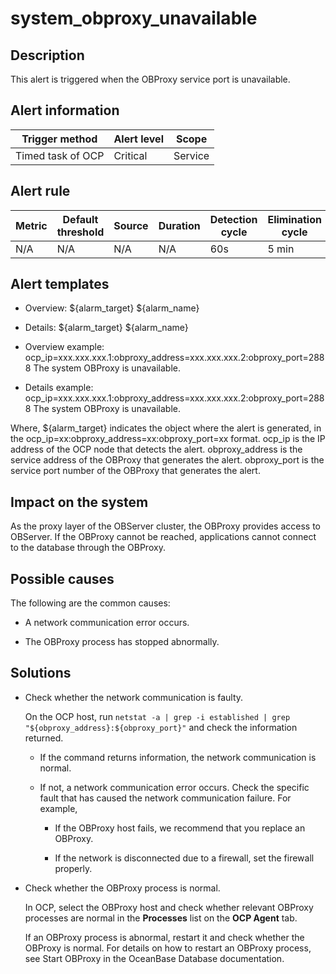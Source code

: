 system_obproxy_unavailable
===============================================



Description
--------------------------------

This alert is triggered when the OBProxy service port is unavailable.

**Alert information**
------------------------------------------



|  Trigger method   | Alert level |  Scope  |
|-------------------|-------------|---------|
| Timed task of OCP | Critical    | Service |



**Alert rule**
-----------------------------------



| Metric | Default threshold | Source | Duration | Detection cycle | Elimination cycle |
|--------|-------------------|--------|----------|-----------------|-------------------|
| N/A    | N/A               | N/A    | N/A      | 60s             | 5 min             |



Alert templates
------------------------------------

* Overview: \${alarm_target} ${alarm_name}



* Details: \${alarm_target} ${alarm_name}



* Overview example: ocp_ip=xxx.xxx.xxx.1:obproxy_address=xxx.xxx.xxx.2:obproxy_port=2888 The system OBProxy is unavailable.



* Details example: ocp_ip=xxx.xxx.xxx.1:obproxy_address=xxx.xxx.xxx.2:obproxy_port=2888 The system OBProxy is unavailable.






Where, ${alarm_target} indicates the object where the alert is generated, in the ocp_ip=xx:obproxy_address=xx:obproxy_port=xx format. ocp_ip is the IP address of the OCP node that detects the alert. obproxy_address is the service address of the OBProxy that generates the alert. obproxy_port is the service port number of the OBProxy that generates the alert.

Impact on the system
-----------------------------------------

As the proxy layer of the OBServer cluster, the OBProxy provides access to OBServer. If the OBProxy cannot be reached, applications cannot connect to the database through the OBProxy.

Possible causes
------------------------------------

The following are the common causes:

* A network communication error occurs.



* The OBProxy process has stopped abnormally.






Solutions
------------------------------

* Check whether the network communication is faulty.

  On the OCP host, run `netstat -a | grep -i established | grep "${obproxy_address}:${obproxy_port}"` and check the information returned.
  * If the command returns information, the network communication is normal.



  * If not, a network communication error occurs. Check the specific fault that has caused the network communication failure. For example,

    * If the OBProxy host fails, we recommend that you replace an OBProxy.



    * If the network is disconnected due to a firewall, set the firewall properly.









* Check whether the OBProxy process is normal.

  In OCP, select the OBProxy host and check whether relevant OBProxy processes are normal in the **Processes** list on the **OCP Agent** tab.

  If an OBProxy process is abnormal, restart it and check whether the OBProxy is normal. For details on how to restart an OBProxy process, see Start OBProxy in the OceanBase Database documentation.
